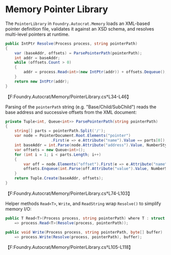 # Memory Pointer Library

The `PointerLibrary` in `Foundry.Autocrat.Memory` loads an XML-based pointer definition file, validates it against an XSD schema, and resolves multi-level pointers at runtime.

```csharp
public IntPtr Resolve(Process process, string pointerPath)
{
    var (baseAddr, offsets) = ParsePointerPath(pointerPath);
    int addr = baseAddr;
    while (offsets.Count > 0)
    {
        addr = process.Read<int>(new IntPtr(addr)) + offsets.Dequeue();
    }
    return new IntPtr(addr);
}
```
【F:Foundry.Autocrat/Memory/PointerLibrary.cs†L34-L46】

Parsing of the `pointerPath` string (e.g. "Base/Child/SubChild") reads the base address and successive offsets from the XML document:

```csharp
private Tuple<int, Queue<int>> ParsePointerPath(string pointerPath)
{
    string[] parts = pointerPath.Split('/');
    var node = PointerDocument.Root.Elements("pointer")
                    .First(e => e.Attribute("name").Value == parts[0]);
    int baseAddr = int.Parse(node.Attribute("address").Value, NumberStyles.HexNumber);
    var offsets = new Queue<int>();
    for (int i = 1; i < parts.Length; i++)
    {
        var off = node.Elements("offset").First(e => e.Attribute("name").Value == parts[i]);
        offsets.Enqueue(int.Parse(off.Attribute("value").Value, NumberStyles.HexNumber));
    }
    return Tuple.Create(baseAddr, offsets);
}
```
【F:Foundry.Autocrat/Memory/PointerLibrary.cs†L74-L103】

Helper methods `Read<T>`, `Write`, and `ReadString` wrap `Resolve()` to simplify memory I/O:

```csharp
public T Read<T>(Process process, string pointerPath) where T : struct
    => process.Read<T>(Resolve(process, pointerPath));

public void Write(Process process, string pointerPath, byte[] buffer)
    => process.Write(Resolve(process, pointerPath), buffer);
```
【F:Foundry.Autocrat/Memory/PointerLibrary.cs†L105-L118】